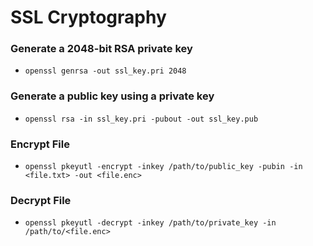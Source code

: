 # SSL Cryptography

### Generate a 2048-bit RSA private key
- `openssl genrsa -out ssl_key.pri 2048`

### Generate a public key using a private key
- `openssl rsa -in ssl_key.pri -pubout -out ssl_key.pub`


### Encrypt File
- `openssl pkeyutl -encrypt -inkey /path/to/public_key -pubin -in <file.txt> -out
  <file.enc>`

### Decrypt File  
- `openssl pkeyutl -decrypt -inkey /path/to/private_key -in /path/to/<file.enc>`



